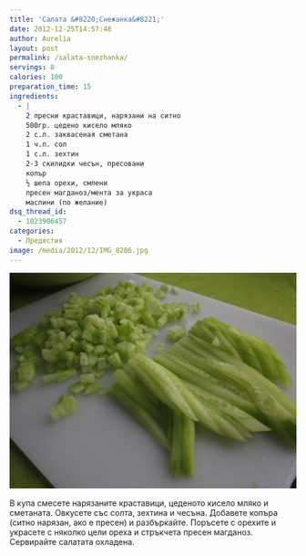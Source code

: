```yaml
---
title: 'Салата &#8220;Снежанка&#8221;'
date: 2012-12-25T14:57:48
author: Aurelia
layout: post
permalink: /salata-snezhanka/
servings: 8
calories: 100
preparation_time: 15
ingredients:
  - |
    2 пресни краставици, нарязани на ситно
    500гр. цедено кисело мляко
    2 с.л. заквасеная сметана
    1 ч.л. сол
    1 с.л. зехтин
    2-3 скилидки чесън, пресовани
    копър
    ½ шепа орехи, смлени
    пресен магданоз/мента за украса
    маслини (по желание)
dsq_thread_id:
  - 1023906457
categories:
  - Предястия
image: /media/2012/12/IMG_8286.jpg
---
```

<img src="/media/2012/12/IMG_8264.jpg" class="alignleft" />
  
В купа смесете нарязаните краставици, цеденото кисело мляко и сметаната. Овкусете със солта, зехтина и чесъна. Добавете копъра (ситно нарязан, ако е пресен) и разбъркайте. Поръсете с орехите и украсете с няколко цели ореха и стръкчета пресен магданоз. Сервирайте салатата охладена.
